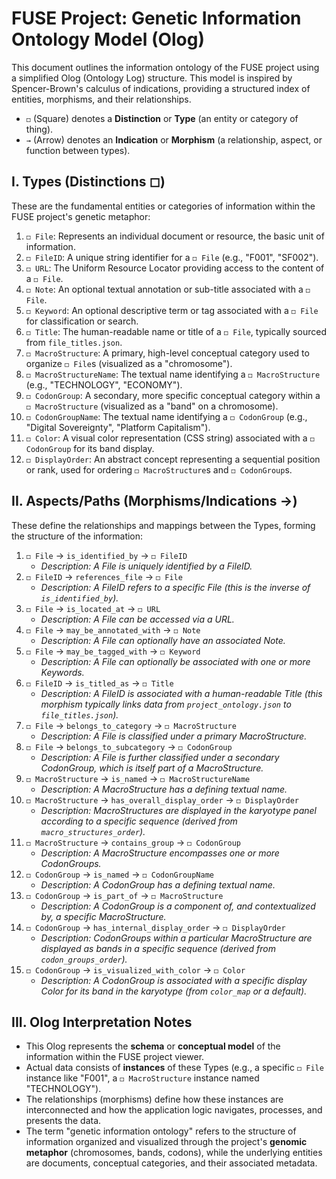 # FUSE Project: Genetic Information Ontology Model (Olog)

This document outlines the information ontology of the FUSE project using a simplified Olog (Ontology Log) structure. This model is inspired by Spencer-Brown's calculus of indications, providing a structured index of entities, morphisms, and their relationships.

-   `◻` (Square) denotes a **Distinction** or **Type** (an entity or category of thing).
-   `→` (Arrow) denotes an **Indication** or **Morphism** (a relationship, aspect, or function between types).

## I. Types (Distinctions ◻)

These are the fundamental entities or categories of information within the FUSE project's genetic metaphor:

1.  `◻ File`: Represents an individual document or resource, the basic unit of information.
2.  `◻ FileID`: A unique string identifier for a `◻ File` (e.g., "F001", "SF002").
3.  `◻ URL`: The Uniform Resource Locator providing access to the content of a `◻ File`.
4.  `◻ Note`: An optional textual annotation or sub-title associated with a `◻ File`.
5.  `◻ Keyword`: An optional descriptive term or tag associated with a `◻ File` for classification or search.
6.  `◻ Title`: The human-readable name or title of a `◻ File`, typically sourced from `file_titles.json`.
7.  `◻ MacroStructure`: A primary, high-level conceptual category used to organize `◻ File`s (visualized as a "chromosome").
8.  `◻ MacroStructureName`: The textual name identifying a `◻ MacroStructure` (e.g., "TECHNOLOGY", "ECONOMY").
9.  `◻ CodonGroup`: A secondary, more specific conceptual category within a `◻ MacroStructure` (visualized as a "band" on a chromosome).
10. `◻ CodonGroupName`: The textual name identifying a `◻ CodonGroup` (e.g., "Digital Sovereignty", "Platform Capitalism").
11. `◻ Color`: A visual color representation (CSS string) associated with a `◻ CodonGroup` for its band display.
12. `◻ DisplayOrder`: An abstract concept representing a sequential position or rank, used for ordering `◻ MacroStructure`s and `◻ CodonGroup`s.

## II. Aspects/Paths (Morphisms/Indications →)

These define the relationships and mappings between the Types, forming the structure of the information:

1.  `◻ File` → `is_identified_by` → `◻ FileID`
    *   *Description: A File is uniquely identified by a FileID.*
2.  `◻ FileID` → `references_file` → `◻ File`
    *   *Description: A FileID refers to a specific File (this is the inverse of `is_identified_by`).*
3.  `◻ File` → `is_located_at` → `◻ URL`
    *   *Description: A File can be accessed via a URL.*
4.  `◻ File` → `may_be_annotated_with` → `◻ Note`
    *   *Description: A File can optionally have an associated Note.*
5.  `◻ File` → `may_be_tagged_with` → `◻ Keyword`
    *   *Description: A File can optionally be associated with one or more Keywords.*
6.  `◻ FileID` → `is_titled_as` → `◻ Title`
    *   *Description: A FileID is associated with a human-readable Title (this morphism typically links data from `project_ontology.json` to `file_titles.json`).*
7.  `◻ File` → `belongs_to_category` → `◻ MacroStructure`
    *   *Description: A File is classified under a primary MacroStructure.*
8.  `◻ File` → `belongs_to_subcategory` → `◻ CodonGroup`
    *   *Description: A File is further classified under a secondary CodonGroup, which is itself part of a MacroStructure.*
9.  `◻ MacroStructure` → `is_named` → `◻ MacroStructureName`
    *   *Description: A MacroStructure has a defining textual name.*
10. `◻ MacroStructure` → `has_overall_display_order` → `◻ DisplayOrder`
    *   *Description: MacroStructures are displayed in the karyotype panel according to a specific sequence (derived from `macro_structures_order`).*
11. `◻ MacroStructure` → `contains_group` → `◻ CodonGroup`
    *   *Description: A MacroStructure encompasses one or more CodonGroups.*
12. `◻ CodonGroup` → `is_named` → `◻ CodonGroupName`
    *   *Description: A CodonGroup has a defining textual name.*
13. `◻ CodonGroup` → `is_part_of` → `◻ MacroStructure`
    *   *Description: A CodonGroup is a component of, and contextualized by, a specific MacroStructure.*
14. `◻ CodonGroup` → `has_internal_display_order` → `◻ DisplayOrder`
    *   *Description: CodonGroups within a particular MacroStructure are displayed as bands in a specific sequence (derived from `codon_groups_order`).*
15. `◻ CodonGroup` → `is_visualized_with_color` → `◻ Color`
    *   *Description: A CodonGroup is associated with a specific display Color for its band in the karyotype (from `color_map` or a default).*

## III. Olog Interpretation Notes

-   This Olog represents the **schema** or **conceptual model** of the information within the FUSE project viewer.
-   Actual data consists of **instances** of these Types (e.g., a specific `◻ File` instance like "F001", a `◻ MacroStructure` instance named "TECHNOLOGY").
-   The relationships (morphisms) define how these instances are interconnected and how the application logic navigates, processes, and presents the data.
-   The term "genetic information ontology" refers to the structure of information organized and visualized through the project's **genomic metaphor** (chromosomes, bands, codons), while the underlying entities are documents, conceptual categories, and their associated metadata.
